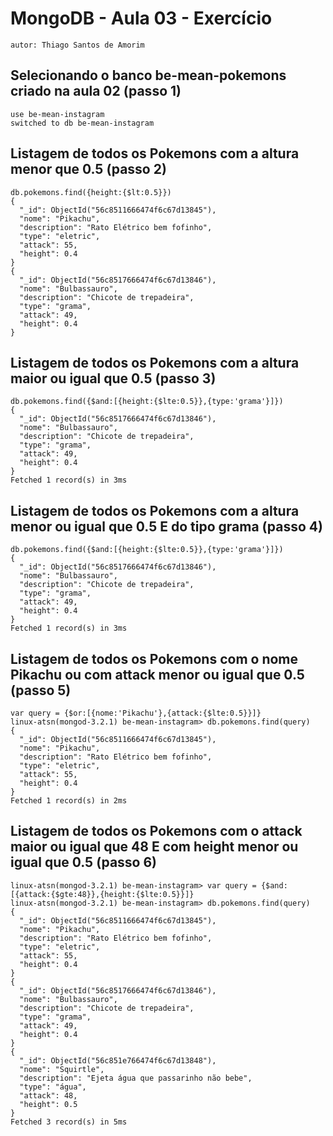 # MongoDB - Aula 03 - Exercício
    autor: Thiago Santos de Amorim

## Selecionando o banco be-mean-pokemons criado na aula 02 (passo 1)

```
use be-mean-instagram
switched to db be-mean-instagram
```

## Listagem de todos os Pokemons com a altura menor que 0.5 (passo 2)

```
db.pokemons.find({height:{$lt:0.5}})
{
  "_id": ObjectId("56c8511666474f6c67d13845"),
  "nome": "Pikachu",
  "description": "Rato Elétrico bem fofinho",
  "type": "eletric",
  "attack": 55,
  "height": 0.4
}
{
  "_id": ObjectId("56c8517666474f6c67d13846"),
  "nome": "Bulbassauro",
  "description": "Chicote de trepadeira",
  "type": "grama",
  "attack": 49,
  "height": 0.4
}
```

## Listagem de todos os Pokemons com a altura maior ou igual que 0.5 (passo 3)

```
db.pokemons.find({$and:[{height:{$lte:0.5}},{type:'grama'}]})
{
  "_id": ObjectId("56c8517666474f6c67d13846"),
  "nome": "Bulbassauro",
  "description": "Chicote de trepadeira",
  "type": "grama",
  "attack": 49,
  "height": 0.4
}
Fetched 1 record(s) in 3ms
```

## Listagem de todos os Pokemons com a altura menor ou igual que 0.5 E do tipo grama (passo 4)

```
db.pokemons.find({$and:[{height:{$lte:0.5}},{type:'grama'}]})
{
  "_id": ObjectId("56c8517666474f6c67d13846"),
  "nome": "Bulbassauro",
  "description": "Chicote de trepadeira",
  "type": "grama",
  "attack": 49,
  "height": 0.4
}
Fetched 1 record(s) in 3ms
```

## Listagem de todos os Pokemons com o nome Pikachu ou com attack menor ou igual que 0.5 (passo 5)

```
var query = {$or:[{nome:'Pikachu'},{attack:{$lte:0.5}}]}
linux-atsn(mongod-3.2.1) be-mean-instagram> db.pokemons.find(query)
{
  "_id": ObjectId("56c8511666474f6c67d13845"),
  "nome": "Pikachu",
  "description": "Rato Elétrico bem fofinho",
  "type": "eletric",
  "attack": 55,
  "height": 0.4
}
Fetched 1 record(s) in 2ms

```
## Listagem de todos os Pokemons com o attack maior ou igual que 48 E com height menor ou igual que 0.5 (passo 6)

```
linux-atsn(mongod-3.2.1) be-mean-instagram> var query = {$and:[{attack:{$gte:48}},{height:{$lte:0.5}}]}
linux-atsn(mongod-3.2.1) be-mean-instagram> db.pokemons.find(query)
{
  "_id": ObjectId("56c8511666474f6c67d13845"),
  "nome": "Pikachu",
  "description": "Rato Elétrico bem fofinho",
  "type": "eletric",
  "attack": 55,
  "height": 0.4
}
{
  "_id": ObjectId("56c8517666474f6c67d13846"),
  "nome": "Bulbassauro",
  "description": "Chicote de trepadeira",
  "type": "grama",
  "attack": 49,
  "height": 0.4
}
{
  "_id": ObjectId("56c851e766474f6c67d13848"),
  "nome": "Squirtle",
  "description": "Ejeta água que passarinho não bebe",
  "type": "água",
  "attack": 48,
  "height": 0.5
}
Fetched 3 record(s) in 5ms
```
